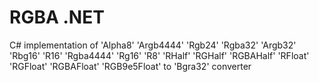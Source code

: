 # RGBA .NET
C# implementation of 'Alpha8' 'Argb4444' 'Rgb24' 'Rgba32' 'Argb32' 'Rbg16' 'R16' 'Rgba4444' 'Rg16' 'R8' 'RHalf' 'RGHalf' 'RGBAHalf' 'RFloat' 'RGFloat' 'RGBAFloat' 'RGB9e5Float' to 'Bgra32' converter